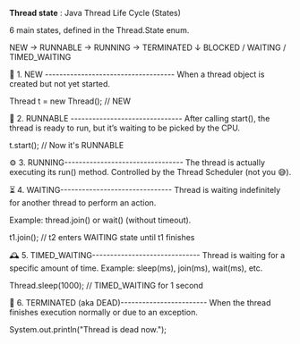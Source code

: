 **Thread state**  : Java Thread Life Cycle (States)

 6 main states, defined in the Thread.State enum.

 NEW → RUNNABLE → RUNNING → TERMINATED
         ↓
    BLOCKED / WAITING / TIMED_WAITING


🧵 1. NEW ------------------------------------
When a thread object is created but not yet started.

Thread t = new Thread(); // NEW


🚀 2. RUNNABLE -------------------------------
After calling start(), the thread is ready to run, but it’s waiting to be picked by the CPU.

t.start(); // Now it's RUNNABLE

⚙️ 3. RUNNING---------------------------------
The thread is actually executing its run() method.
Controlled by the Thread Scheduler (not you 😅).

⏳ 4. WAITING-------------------------------
Thread is waiting indefinitely for another thread to perform an action.

Example: thread.join() or wait() (without timeout).


t1.join();  // t2 enters WAITING state until t1 finishes

🕰️ 5. TIMED_WAITING------------------------------
Thread is waiting for a specific amount of time.
Example: sleep(ms), join(ms), wait(ms), etc.

Thread.sleep(1000);  // TIMED_WAITING for 1 second

🚫 6. TERMINATED (aka DEAD)------------------------
When the thread finishes execution normally or due to an exception.

System.out.println("Thread is dead now.");